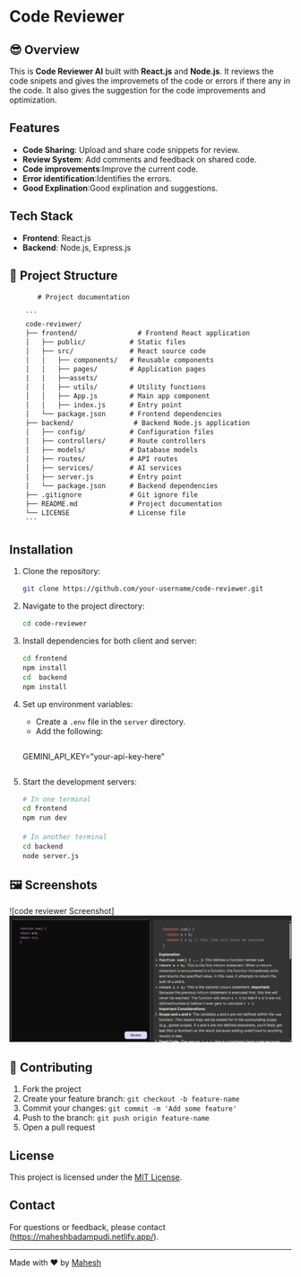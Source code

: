 # Code Reviewer

## 😎 Overview
This is **Code Reviewer AI** built with **React.js** and **Node.js**. It reviews the code snipets and gives the  improvemets of the code or errors if there any in the code. It also gives the suggestion for the code improvements and optimization.

## Features

- **Code Sharing**: Upload and share code snippets for review.
- **Review System**: Add comments and feedback on shared code.
- **Code improvements**:Improve the current code.
- **Error identification**:Identifies the errors.
- **Good Explination**:Good explination and suggestions.


## Tech Stack

- **Frontend**: React.js
- **Backend**: Node.js, Express.js

## 📂 Project Structure
           # Project documentation

        ```
        code-reviewer/
        ├── frontend/               # Frontend React application
        │   ├── public/           # Static files
        │   ├── src/              # React source code
        │   │   ├── components/   # Reusable components
        │   │   ├── pages/        # Application pages
        |   |   ├──assets/
        │   │   ├── utils/        # Utility functions
        │   │   ├── App.js        # Main app component
        │   │   ├── index.js      # Entry point
        │   └── package.json      # Frontend dependencies
        ├── backend/               # Backend Node.js application
        │   ├── config/           # Configuration files
        │   ├── controllers/      # Route controllers
        │   ├── models/           # Database models
        │   ├── routes/           # API routes
        │   ├── services/         # AI services
        │   ├── server.js         # Entry point
        │   └── package.json      # Backend dependencies
        ├── .gitignore            # Git ignore file
        ├── README.md             # Project documentation
        └── LICENSE               # License file
        ```

## Installation

1. Clone the repository:
    ```bash
    git clone https://github.com/your-username/code-reviewer.git
    ```
2. Navigate to the project directory:
    ```bash
    cd code-reviewer
    ```
3. Install dependencies for both client and server:
    ```bash
    cd frontend
    npm install
    cd  backend
    npm install
    ```
4. Set up environment variables:
    - Create a `.env` file in the `server` directory.
    - Add the following:
      ```
     GEMINI_API_KEY="your-api-key-here"
      
      ```

5. Start the development servers:
    ```bash
    # In one terminal
    cd frontend
    npm run dev

    # In another terminal
    cd backend
    node server.js
    ```

## 🖼️ Screenshots
![code reviewer Screenshot]
![code reviewer](frontend/public/review1.png)




## 🤝 Contributing
1. Fork the project
2. Create your feature branch: `git checkout -b feature-name`
3. Commit your changes: `git commit -m 'Add some feature'`
4. Push to the branch: `git push origin feature-name`
5. Open a pull request

## License

This project is licensed under the [MIT License](LICENSE).

## Contact

For questions or feedback, please contact (https://maheshbadampudi.netlify.app/).

---
Made with ❤️ by [Mahesh](https://github.com/badampudimahesh2005)